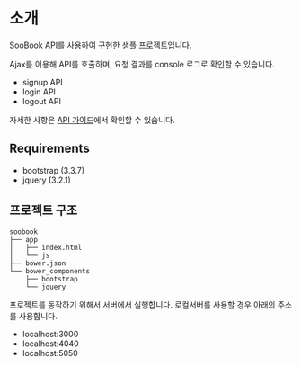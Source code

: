 # 소개
SooBook API를 사용하여 구현한 샘플 프로젝트입니다.

Ajax를 이용해 API를 호출하며, 요청 결과를 console 로그로 확인할 수 있습니다.

- signup API 
- login API
- logout API

자세한 사항은 [API 가이드](https://pinstinct.gitbooks.io/soobook-api/content/)에서 확인할 수 있습니다.

## Requirements
- bootstrap (3.3.7)
- jquery (3.2.1)

## 프로젝트 구조

```shell
soobook
├── app
│   ├── index.html
│   └── js
├── bower.json
└── bower_components
    ├── bootstrap
    └── jquery

```

프로젝트를 동작하기 위해서 서버에서 실행합니다. 로컬서버를 사용할 경우 아래의 주소를 사용합니다.
- localhost:3000
- localhost:4040
- localhost:5050

